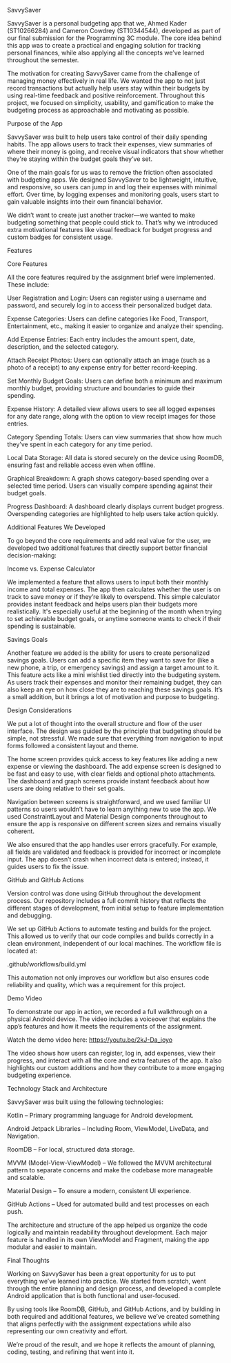 SavvySaver

SavvySaver is a personal budgeting app that we, Ahmed Kader (ST10266284) and Cameron Cowdrey (ST10344544), developed as part of our final submission for the Programming 3C module. The core idea behind this app was to create a practical and engaging solution for tracking personal finances, while also applying all the concepts we’ve learned throughout the semester.

The motivation for creating SavvySaver came from the challenge of managing money effectively in real life. We wanted the app to not just record transactions but actually help users stay within their budgets by using real-time feedback and positive reinforcement. Throughout this project, we focused on simplicity, usability, and gamification to make the budgeting process as approachable and motivating as possible.

Purpose of the App

SavvySaver was built to help users take control of their daily spending habits. The app allows users to track their expenses, view summaries of where their money is going, and receive visual indicators that show whether they're staying within the budget goals they’ve set.

One of the main goals for us was to remove the friction often associated with budgeting apps. We designed SavvySaver to be lightweight, intuitive, and responsive, so users can jump in and log their expenses with minimal effort. Over time, by logging expenses and monitoring goals, users start to gain valuable insights into their own financial behavior.

We didn’t want to create just another tracker—we wanted to make budgeting something that people could stick to. That’s why we introduced extra motivational features like visual feedback for budget progress and custom badges for consistent usage.

Features

Core Features

All the core features required by the assignment brief were implemented. These include:

User Registration and Login: Users can register using a username and password, and securely log in to access their personalized budget data.

Expense Categories: Users can define categories like Food, Transport, Entertainment, etc., making it easier to organize and analyze their spending.

Add Expense Entries: Each entry includes the amount spent, date, description, and the selected category.

Attach Receipt Photos: Users can optionally attach an image (such as a photo of a receipt) to any expense entry for better record-keeping.

Set Monthly Budget Goals: Users can define both a minimum and maximum monthly budget, providing structure and boundaries to guide their spending.

Expense History: A detailed view allows users to see all logged expenses for any date range, along with the option to view receipt images for those entries.

Category Spending Totals: Users can view summaries that show how much they’ve spent in each category for any time period.

Local Data Storage: All data is stored securely on the device using RoomDB, ensuring fast and reliable access even when offline.

Graphical Breakdown: A graph shows category-based spending over a selected time period. Users can visually compare spending against their budget goals.

Progress Dashboard: A dashboard clearly displays current budget progress. Overspending categories are highlighted to help users take action quickly.

Additional Features We Developed

To go beyond the core requirements and add real value for the user, we developed two additional features that directly support better financial decision-making:

Income vs. Expense Calculator

We implemented a feature that allows users to input both their monthly income and total expenses. The app then calculates whether the user is on track to save money or if they’re likely to overspend. This simple calculator provides instant feedback and helps users plan their budgets more realistically. It's especially useful at the beginning of the month when trying to set achievable budget goals, or anytime someone wants to check if their spending is sustainable.

Savings Goals

Another feature we added is the ability for users to create personalized savings goals. Users can add a specific item they want to save for (like a new phone, a trip, or emergency savings) and assign a target amount to it. This feature acts like a mini wishlist tied directly into the budgeting system. As users track their expenses and monitor their remaining budget, they can also keep an eye on how close they are to reaching these savings goals. It’s a small addition, but it brings a lot of motivation and purpose to budgeting.

Design Considerations

We put a lot of thought into the overall structure and flow of the user interface. The design was guided by the principle that budgeting should be simple, not stressful. We made sure that everything from navigation to input forms followed a consistent layout and theme.

The home screen provides quick access to key features like adding a new expense or viewing the dashboard. The add expense screen is designed to be fast and easy to use, with clear fields and optional photo attachments. The dashboard and graph screens provide instant feedback about how users are doing relative to their set goals.

Navigation between screens is straightforward, and we used familiar UI patterns so users wouldn’t have to learn anything new to use the app. We used ConstraintLayout and Material Design components throughout to ensure the app is responsive on different screen sizes and remains visually coherent.

We also ensured that the app handles user errors gracefully. For example, all fields are validated and feedback is provided for incorrect or incomplete input. The app doesn’t crash when incorrect data is entered; instead, it guides users to fix the issue.

GitHub and GitHub Actions

Version control was done using GitHub throughout the development process. Our repository includes a full commit history that reflects the different stages of development, from initial setup to feature implementation and debugging.

We set up GitHub Actions to automate testing and builds for the project. This allowed us to verify that our code compiles and builds correctly in a clean environment, independent of our local machines. The workflow file is located at:

.github/workflows/build.yml

This automation not only improves our workflow but also ensures code reliability and quality, which was a requirement for this project.

Demo Video

To demonstrate our app in action, we recorded a full walkthrough on a physical Android device. The video includes a voiceover that explains the app’s features and how it meets the requirements of the assignment.

Watch the demo video here:
https://youtu.be/2kJ-Da_ioyo

The video shows how users can register, log in, add expenses, view their progress, and interact with all the core and extra features of the app. It also highlights our custom additions and how they contribute to a more engaging budgeting experience.

Technology Stack and Architecture

SavvySaver was built using the following technologies:

Kotlin – Primary programming language for Android development.

Android Jetpack Libraries – Including Room, ViewModel, LiveData, and Navigation.

RoomDB – For local, structured data storage.

MVVM (Model-View-ViewModel) – We followed the MVVM architectural pattern to separate concerns and make the codebase more manageable and scalable.

Material Design – To ensure a modern, consistent UI experience.

GitHub Actions – Used for automated build and test processes on each push.

The architecture and structure of the app helped us organize the code logically and maintain readability throughout development. Each major feature is handled in its own ViewModel and Fragment, making the app modular and easier to maintain.

Final Thoughts

Working on SavvySaver has been a great opportunity for us to put everything we’ve learned into practice. We started from scratch, went through the entire planning and design process, and developed a complete Android application that is both functional and user-focused.

By using tools like RoomDB, GitHub, and GitHub Actions, and by building in both required and additional features, we believe we’ve created something that aligns perfectly with the assignment expectations while also representing our own creativity and effort.

We’re proud of the result, and we hope it reflects the amount of planning, coding, testing, and refining that went into it.
